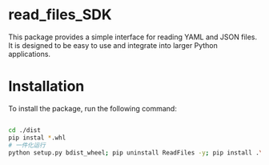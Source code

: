 # read_files_SDK
This package provides a simple interface for reading YAML and JSON files. It is designed to be easy to use and integrate into larger Python applications.

# Installation
To install the package, run the following command:
```bash

cd ./dist
pip instal *.whl
# 一件化运行
python setup.py bdist_wheel; pip uninstall ReadFiles -y; pip install .\dist\ReadFiles-0.0.1-py3-none-any.whl

```